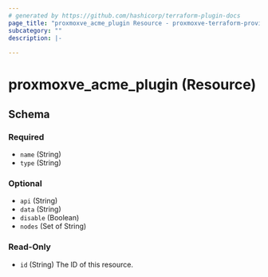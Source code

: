 ```yaml
---
# generated by https://github.com/hashicorp/terraform-plugin-docs
page_title: "proxmoxve_acme_plugin Resource - proxmoxve-terraform-provider"
subcategory: ""
description: |-
  
---
```


# proxmoxve_acme_plugin (Resource)





<!-- schema generated by tfplugindocs -->
## Schema

### Required

- `name` (String)
- `type` (String)

### Optional

- `api` (String)
- `data` (String)
- `disable` (Boolean)
- `nodes` (Set of String)

### Read-Only

- `id` (String) The ID of this resource.


